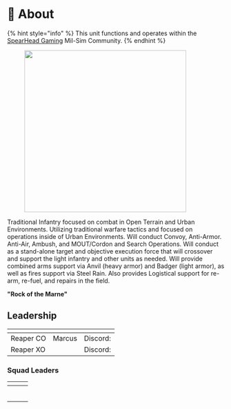 # 🚀 About

{% hint style="info" %}
This unit functions and operates within the [SpearHead Gaming](https://discord.gg/spearhead-gaming) Mil-Sim Community.
{% endhint %}

<figure><img src=".gitbook/assets/3ID-Patch.png" alt="" width="375"><figcaption></figcaption></figure>

Traditional Infantry focused on combat in Open Terrain and Urban Environments. Utilizing traditional warfare tactics and focused on operations inside of Urban Environments. Will conduct Convoy, Anti-Armor. Anti-Air, Ambush, and MOUT/Cordon and Search Operations. Will conduct as a stand-alone target and objective execution force that will crossover and support the light infantry and other units as needed. Will provide combined arms support via Anvil (heavy armor) and Badger (light armor), as well as fires support via Steel Rain. Also provides Logistical support for re-arm, re-fuel, and repairs in the field.

**"Rock of the Marne"**

## Leadership

<table data-view="cards"><thead><tr><th></th><th></th><th></th></tr></thead><tbody><tr><td>Reaper CO</td><td>Marcus</td><td>Discord: </td></tr><tr><td>Reaper XO</td><td></td><td>Discord: </td></tr></tbody></table>

### Squad Leaders

<table data-view="cards"><thead><tr><th></th><th></th><th></th></tr></thead><tbody><tr><td></td><td></td><td></td></tr><tr><td></td><td></td><td></td></tr><tr><td></td><td></td><td></td></tr><tr><td></td><td></td><td></td></tr><tr><td></td><td></td><td></td></tr><tr><td></td><td></td><td></td></tr></tbody></table>

